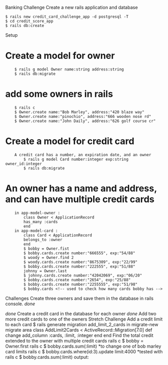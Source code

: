 Banking Challenge
Create a new rails application and database

    $ rails new credit_card_challenge_app -d postgresql -T
    $ cd credit_score_app
    $ rails db:create

Setup
# Create a model for owner
        $ rails g model Owner name:string address:string 
        $ rails db:migrate
# add some owners in rails
        $ rails c
        $ Owner.create name:"Bob Marley", address:"420 blaze way"
        $ Owner.create name:"pinochio", address:"666 wooden nose rd"
        $ Owner.create name:"John Daily", address:"626 golf course cr"
#    Create a model for credit card
        A credit card has a number, an expiration date, and an owner
            $ rails g model Card number:integer exp:string owner_id:integer 
            $ rails db:migrate

# An owner has a name and address, and can have multiple credit cards
        in app-model-owner : 
            class Owner < ApplicationRecord
            has_many :cards
            end
        in app-model-card : 
            class Card < ApplicationRecord
            belongs_to :owner
            end
            $ bobby = Owner.fist
            $ bobby.cards.create number:"666555", exp:"54/88"
            $ woody = Owner.find 2
            $ woody.cards.create number:"8675309", exp:"22/99"
            $ bobby.cards.create number:"222555", exp:"51/88"
            johnny = Owner.last
            $ johnny.cards.create number:"42042069", exp:"06/20"
            $ bobby.cards.create number:"2654", exp:"25/88"
            $ bobby.cards.create number:"2255555", exp:"51/98"
            $ bobby.cards <!-- used to check how many cards bobby has -->  
Challenges
 Create three owners and save them in the database
    in rails console. 
    *done*
        
*done* Create a credit card in the database for each owner
*done* Add two more credit cards to one of the owners
Stretch Challenge
Add a credit limit to each card
    $ rails generate migration add_limit_2_cards
       in migrate-new migrate area
        class AddLimit2Cards < ActiveRecord::Migration[7.0]
        def change
            add_column :cards, :limit, :integer
        end
        end
Find the total credit extended to the owner with multiple credit cards
        rails c $ bobby = Owner.first
        rails c $ bobby.cards.sum(:limit)
    *to change one of bob marley card limits
        rails c $ bobby.cards.where(id:3).update limit:4000
    *tested with rails c $ bobby.cards.sum(:limit)
    output:
        

